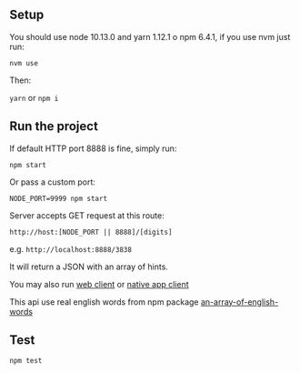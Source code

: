 ## Setup

You should use node 10.13.0 and yarn 1.12.1 o npm 6.4.1, if you use nvm just run:

`nvm use`

Then:

`yarn` or `npm i`


## Run the project

If default HTTP port 8888 is fine, simply run:

`npm start`

Or pass a custom port:

`NODE_PORT=9999 npm start`

Server accepts GET request at this route:

`http://host:[NODE_PORT || 8888]/[digits]`

e.g. `http://localhost:8888/3838`

It will return a JSON with an array of hints.

You may also run [web client](https://github.com/marconucara/kiwi-homework-web) or [native app client](https://github.com/marconucara/kiwi-homework-native)

This api use real english words from npm package [an-array-of-english-words](https://www.npmjs.com/package/an-array-of-english-words)


## Test

`npm test`

